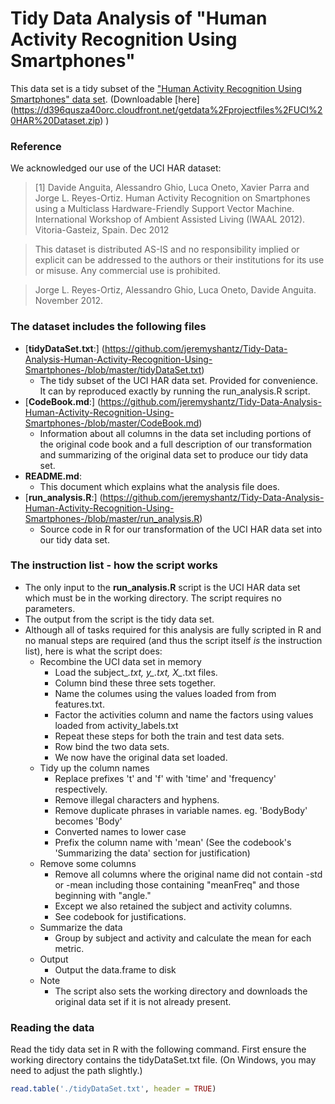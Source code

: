 # Tidy Data Analysis of "Human Activity Recognition Using Smartphones"

This data set is a tidy subset of the ["Human Activity Recognition Using Smartphones" data set](http://archive.ics.uci.edu/ml/datasets/Human+Activity+Recognition+Using+Smartphones). (Downloadable [here] (https://d396qusza40orc.cloudfront.net/getdata%2Fprojectfiles%2FUCI%20HAR%20Dataset.zip) )

### Reference
We acknowledged our use of the UCI HAR dataset:

> [1] Davide Anguita, Alessandro Ghio, Luca Oneto, Xavier Parra and Jorge L. Reyes-Ortiz. Human Activity Recognition on Smartphones using a Multiclass Hardware-Friendly Support Vector Machine. International Workshop of Ambient Assisted Living (IWAAL 2012). Vitoria-Gasteiz, Spain. Dec 2012

> This dataset is distributed AS-IS and no responsibility implied or explicit can be addressed to the authors or their institutions for its use or misuse. Any commercial use is prohibited.

> Jorge L. Reyes-Ortiz, Alessandro Ghio, Luca Oneto, Davide Anguita. November 2012.

### The dataset includes the following files
* [**tidyDataSet.txt**:] (https://github.com/jeremyshantz/Tidy-Data-Analysis-Human-Activity-Recognition-Using-Smartphones-/blob/master/tidyDataSet.txt) 
    * The tidy subset of the UCI HAR data set. Provided for convenience. It can by reproduced exactly by running the run_analysis.R script.
* [**CodeBook.md**:] (https://github.com/jeremyshantz/Tidy-Data-Analysis-Human-Activity-Recognition-Using-Smartphones-/blob/master/CodeBook.md)
    * Information about all columns in the data set including portions of the original code book and a full description of our transformation and summarizing of the original data set to produce our tidy data set.
* **README.md**: 
    * This document which explains what the analysis file does. 
* [**run_analysis.R**:] (https://github.com/jeremyshantz/Tidy-Data-Analysis-Human-Activity-Recognition-Using-Smartphones-/blob/master/run_analysis.R) 
    * Source code in R for our transformation of the UCI HAR data set into our tidy data set.

### The instruction list - how the script works
* The only input to the **run_analysis.R** script is the UCI HAR data set which must be in the working directory. The script requires no parameters.
* The output from the script is the tidy data set.
* Although all of tasks required for this analysis are fully scripted in R and no manual steps are required (and thus the script itself *is* the instruction list), here is what the script does:
    * Recombine the UCI data set in memory
        * Load the subject_*.txt, y_.txt, X_*.txt files.
    	* Column bind these three sets together.
    	* Name the columes using the values loaded from from features.txt.
    	* Factor the activities column and name the factors using values loaded from activity_labels.txt
    	* Repeat these steps for both the train and test data sets.
    	* Row bind the two data sets.
    	* We now have the original data set loaded.
    * Tidy up the column names
    	* Replace prefixes 't' and 'f' with 'time' and 'frequency' respectively.
    	* Remove illegal characters and hyphens.
        * Remove duplicate phrases in variable names. eg. 'BodyBody' becomes 'Body'
        * Converted names to lower case
    	* Prefix the column name with 'mean' (See the codebook's 'Summarizing the data' section for justification)
    * Remove some columns
    	* Remove all columns where the original name did not contain -std or -mean including those containing "meanFreq" and those beginning with "angle." 
    	* Except we also retained the subject and activity columns.
    	* See codebook for justifications.
    * Summarize the data
    	* Group by subject and activity and calculate the mean for each metric.
    * Output
    	* Output the data.frame to disk
    * Note
        * The script also sets the working directory and downloads the original data set if it is not already present.

### Reading the data
Read the tidy data set in R with the following command. First ensure the working directory contains the tidyDataSet.txt file. (On Windows, you may need to adjust the path slightly.)

```R
read.table('./tidyDataSet.txt', header = TRUE)
```